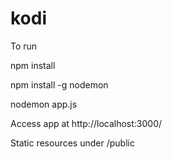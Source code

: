 # kodi

To run

npm install

npm install -g nodemon

nodemon app.js

Access app at http://localhost:3000/

Static resources under /public
